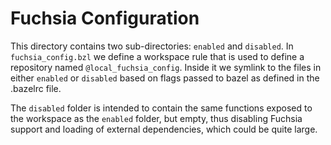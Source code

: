 # Fuchsia Configuration

This directory contains two sub-directories: `enabled` and `disabled`. In
`fuchsia_config.bzl` we define a workspace rule that is used to define a
repository named `@local_fuchsia_config`. Inside it we symlink to the files in
either `enabled` or `disabled` based on flags passed to bazel as defined in the
.bazelrc file.

The `disabled` folder is intended to contain the same functions exposed to the
workspace as the `enabled` folder, but empty, thus disabling Fuchsia support and
loading of external dependencies, which could be quite large.
